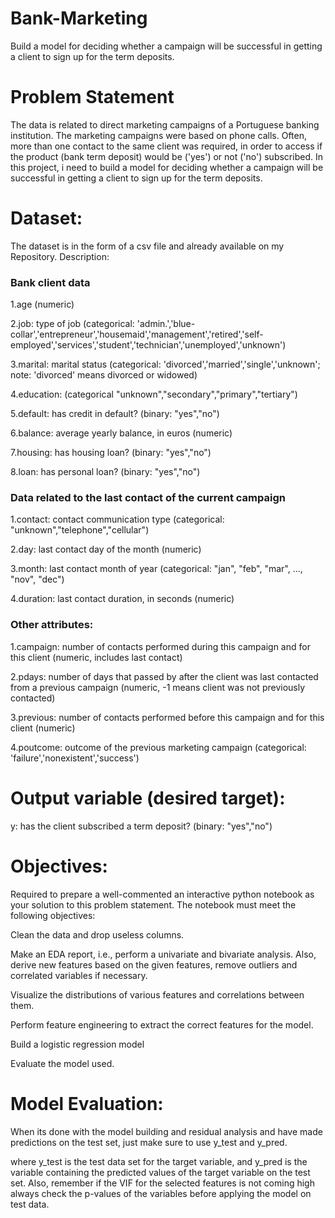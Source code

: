 # Bank-Marketing
Build a model for deciding whether a campaign will be successful in getting a client to sign up for the term deposits.

# Problem Statement 
The data is related to direct marketing campaigns of a Portuguese banking institution. The marketing campaigns were based on phone calls. Often, more than one contact to the same client was required, in order to access if the product (bank term deposit) would be ('yes') or not ('no') subscribed. 
In this project, i need to build a model for deciding whether a campaign will be successful in getting a client to sign up for the term deposits.

# Dataset:
The dataset is in the form of a csv file and already available on my Repository.
Description:

### Bank client data

1.age (numeric)

2.job: type of job (categorical: 'admin.','blue-collar','entrepreneur','housemaid','management','retired','self-employed','services','student','technician','unemployed','unknown')

3.marital: marital status (categorical: 'divorced','married','single','unknown'; note: 'divorced' means divorced or widowed)

4.education: (categorical "unknown","secondary","primary","tertiary")

5.default: has credit in default? (binary: "yes","no")

6.balance: average yearly balance, in euros (numeric) 

7.housing: has housing loan? (binary: "yes","no")

8.loan: has personal loan? (binary: "yes","no")

### Data related to the last contact of the current campaign

1.contact: contact communication type (categorical: "unknown","telephone","cellular") 

2.day: last contact day of the month (numeric)

3.month: last contact month of year (categorical: "jan", "feb", "mar", ..., "nov", "dec")

4.duration: last contact duration, in seconds (numeric)

 ### Other attributes:

1.campaign: number of contacts performed during this campaign and for this client (numeric, includes last contact)

2.pdays: number of days that passed by after the client was last contacted from a previous campaign (numeric, -1 means client was not previously contacted)

3.previous: number of contacts performed before this campaign and for this client (numeric)

4.poutcome: outcome of the previous marketing campaign (categorical: 'failure','nonexistent','success')
 

# Output variable (desired target):

y: has the client subscribed a term deposit? (binary: "yes","no")
 
# Objectives:

Required to prepare a well-commented an interactive python notebook as your solution to this problem statement. The notebook must meet the following objectives:

Clean the data and drop useless columns.

Make an EDA report, i.e., perform a univariate and bivariate analysis. Also, derive new features based on the given features, remove outliers and correlated variables if necessary.

Visualize the distributions of various features and correlations between them.

Perform feature engineering to extract the correct features for the model.

Build a logistic regression model

Evaluate the model used.

 

# Model Evaluation:
When its done with the model building and residual analysis and have made predictions on the test set, just make sure to use y_test and y_pred.

where y_test is the test data set for the target variable, and y_pred is the variable containing the predicted values of the target variable on the test set. Also, remember if the VIF for the selected features is not coming high always check the p-values of the variables before applying the model on test data.


